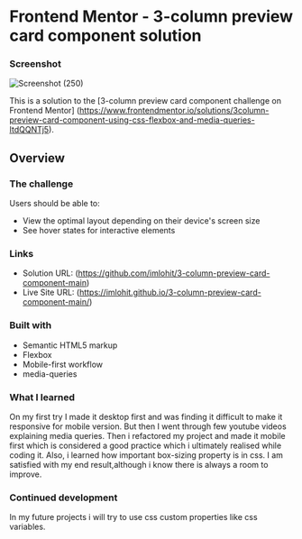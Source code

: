 # Frontend Mentor - 3-column preview card component solution

### Screenshot

![Screenshot (250)](https://user-images.githubusercontent.com/68186256/121343325-2f161b80-c940-11eb-9ecb-b20374d7aeaf.png)


This is a solution to the [3-column preview card component challenge on Frontend Mentor]
(https://www.frontendmentor.io/solutions/3column-preview-card-component-using-css-flexbox-and-media-queries-ItdQQNTj5).


## Overview

### The challenge

Users should be able to:

- View the optimal layout depending on their device's screen size
- See hover states for interactive elements

### Links

- Solution URL: (https://github.com/imlohit/3-column-preview-card-component-main)
- Live Site URL: (https://imlohit.github.io/3-column-preview-card-component-main/)

### Built with

- Semantic HTML5 markup
- Flexbox
- Mobile-first workflow
- media-queries

### What I learned

On my first try I made it desktop first and was finding it difficult to make it responsive for mobile version. But then I went through few youtube videos explaining media queries. Then i refactored my project and made it mobile first which is considered a good practice which i ultimately realised while coding it. Also, i learned how important box-sizing property is in css. I am satisfied with my end result,although i know there is always a room to improve. 

### Continued development

In my future projects i will try to use css custom properties like css variables. 









